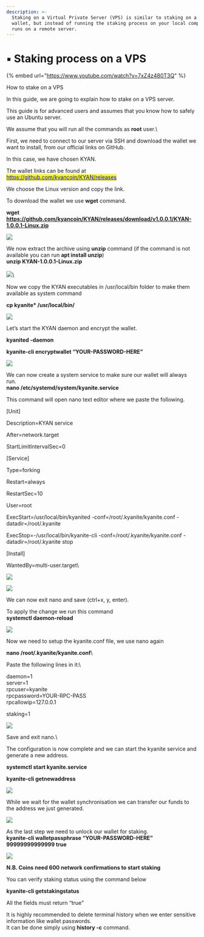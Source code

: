 ```yaml
---
description: >-
  Staking on a Virtual Private Server (VPS) is similar to staking on a desktop
  wallet, but instead of running the staking process on your local computer, it
  runs on a remote server.
---
```


# ▪ Staking process on a VPS

{% embed url="https://www.youtube.com/watch?v=7xZ4z480T3Q" %}

How to stake on a VPS

In this guide, we are going to explain how to stake on a VPS server.

This guide is for advanced users and assumes that you know how to safely use an Ubuntu server.

We assume that you will run all the commands as **root** user.\


First, we need to connect to our server via SSH and download the wallet we want to install, from our official links on GitHub.

In this case, we have chosen KYAN.

The wallet links can be found at [<mark style="color:blue;">https://github.com/kyancoin/KYAN/releases</mark>](https://github.com/kyancoin/KYAN/releases)

We choose the Linux version and copy the link.

To download the wallet we use **wget** command.

**wget https://github.com/kyancoin/KYAN/releases/download/v1.0.0.1/KYAN-1.0.0.1-Linux.zip**

![](<../../.gitbook/assets/0 (1) (2)>)

We now extract the archive using **unzip** command (if the command is not available you can run **apt install unzip**)\
**unzip KYAN-1.0.0.1-Linux.zip**\
\
![](<../../.gitbook/assets/1 (2)>)\


Now we copy the KYAN executables in /usr/local/bin folder to make them available as system command

**cp kyanite\* /usr/local/bin/**

![](<../../.gitbook/assets/2 (1)>)

Let’s start the KYAN daemon and encrypt the wallet.

**kyanited -daemon**

**kyanite-cli encryptwallet “YOUR-PASSWORD-HERE”**

![](<../../.gitbook/assets/3 (1) (1)>)

We can now create a system service to make sure our wallet will always run.\
**nano /etc/systemd/system/kyanite.service**

This command will open nano text editor where we paste the following.

\[Unit]

Description=KYAN service

After=network.target

StartLimitIntervalSec=0

\[Service]

Type=forking

Restart=always

RestartSec=10

User=root

ExecStart=/usr/local/bin/kyanited -conf=/root/.kyanite/kyanite.conf -datadir=/root/.kyanite

ExecStop=-/usr/local/bin/kyanite-cli -conf=/root/.kyanite/kyanite.conf -datadir=/root/.kyanite stop

\[Install]

WantedBy=multi-user.target\


![](<../../.gitbook/assets/4 (2)>)

![](<../../.gitbook/assets/5 (1)>)

We can now exit nano and save (ctrl+x, y, enter).

To apply the change we run this command\
**systemctl daemon-reload**

![](../../.gitbook/assets/6)

Now we need to setup the kyanite.conf file, we use nano again

**nano /root/.kyanite/kyanite.conf**\


Paste the following lines in it:\


daemon=1\
server=1\
rpcuser=kyanite\
rpcpassword=YOUR-RPC-PASS\
rpcallowip=127.0.0.1

staking=1

![](../../.gitbook/assets/7)

Save and exit nano.\


The configuration is now complete and we can start the kyanite service and generate a new address.

**systemctl start kyanite.service**

**kyanite-cli getnewaddress**

![](<../../.gitbook/assets/8 (1)>)

While we wait for the wallet synchronisation we can transfer our funds to the address we just generated.

![](../../.gitbook/assets/9)

As the last step we need to unlock our wallet for staking.\
**kyanite-cli walletpassphrase “YOUR-PASSWORD-HERE” 99999999999999 true**

![](../../.gitbook/assets/10)

**N.B. Coins need 600 network confirmations to start staking**

You can verify staking status using the command below

**kyanite-cli getstakingstatus**

All the fields must return “true”

It is highly recommended to delete terminal history when we enter sensitive information like wallet passwords.\
It can be done simply using **history -c** command.
